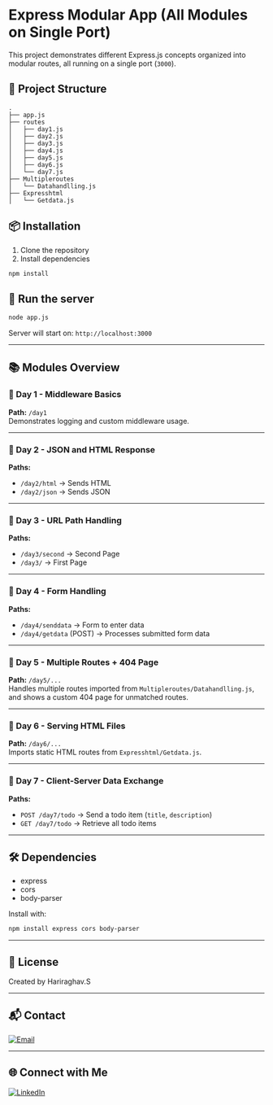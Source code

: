 # Express Modular App (All Modules on Single Port)

This project demonstrates different Express.js concepts organized into modular routes, all running on a single port (`3000`).

## 📁 Project Structure

```
.
├── app.js
├── routes
│   ├── day1.js
│   ├── day2.js
│   ├── day3.js
│   ├── day4.js
│   ├── day5.js
│   ├── day6.js
│   └── day7.js
├── Multipleroutes
│   └── Datahandlling.js
├── Expresshtml
│   └── Getdata.js
```

## 📦 Installation

1. Clone the repository
2. Install dependencies

```bash
npm install
```

## 🚀 Run the server

```bash
node app.js
```

Server will start on: `http://localhost:3000`

---

## 📚 Modules Overview

### 🔹 Day 1 - Middleware Basics

**Path:** `/day1`  
Demonstrates logging and custom middleware usage.

---

### 🔹 Day 2 - JSON and HTML Response

**Paths:**

- `/day2/html` → Sends HTML
- `/day2/json` → Sends JSON

---

### 🔹 Day 3 - URL Path Handling

**Paths:**

- `/day3/second` → Second Page
- `/day3/` → First Page

---

### 🔹 Day 4 - Form Handling

**Paths:**

- `/day4/senddata` → Form to enter data
- `/day4/getdata` (POST) → Processes submitted form data

---

### 🔹 Day 5 - Multiple Routes + 404 Page

**Path:** `/day5/...`  
Handles multiple routes imported from `Multipleroutes/Datahandlling.js`, and shows a custom 404 page for unmatched routes.

---

### 🔹 Day 6 - Serving HTML Files

**Path:** `/day6/...`  
Imports static HTML routes from `Expresshtml/Getdata.js`.

---

### 🔹 Day 7 - Client-Server Data Exchange

**Paths:**

- `POST /day7/todo` → Send a todo item (`title`, `description`)
- `GET /day7/todo` → Retrieve all todo items

---

## 🛠 Dependencies

- express
- cors
- body-parser

Install with:

```bash
npm install express cors body-parser
```

---

## 📩 License

Created by Hariraghav.S

---

## 📬 Contact

[![Email](https://img.shields.io/badge/email-hariraghava21s@gmail.com-blue?style=flat&logo=gmail)](mailto:hariraghava21s@gmail.com)

---

## 🌐 Connect with Me

[![LinkedIn](https://img.shields.io/badge/LinkedIn-Hariraghav.S-blue?style=flat&logo=linkedin)](https://www.linkedin.com/in/hariraghav962003/)